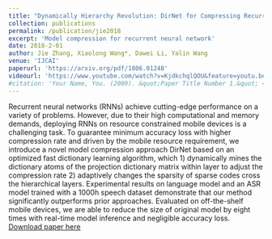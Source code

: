 ```yaml
---
title: "Dynamically Hierarchy Revolution: DirNet for Compressing Recurrent Neural Network on Mobile Devices"
collection: publications
permalink: /publication/jie2018
excerpt: 'Model compression for recurrent neural network'
date: 2018-2-01
author: Jie Zhang, Xiaolong Wang*, Dawei Li, Yalin Wang 
venue: 'IJCAI'
paperurl: 'https://arxiv.org/pdf/1806.01248'
videourl: 'https://www.youtube.com/watch?v=KjdkchqlQOU&feature=youtu.be'
#citation: 'Your Name, You. (2009). &quot;Paper Title Number 1.&quot; <i>Journal 1</i>. 1(1).'
---
```

Recurrent neural networks (RNNs) achieve cutting-edge performance on a variety of problems. However, due to their high computational and memory demands, deploying RNNs on resource constrained mobile devices is a challenging task. To guarantee minimum accuracy loss with higher compression rate and driven by the mobile resource requirement, we introduce a novel model compression approach DirNet based on an optimized fast dictionary learning algorithm, which 1) dynamically mines the dictionary atoms of the projection dictionary matrix within layer to adjust the compression rate 2) adaptively changes the sparsity of sparse codes cross the hierarchical layers. Experimental results on language model and an ASR model trained with a 1000h speech dataset demonstrate that our method significantly outperforms prior approaches. Evaluated on off-the-shelf mobile devices, we are able to reduce the size of original model by eight times with real-time model inference and negligible accuracy loss. 
[Download paper here](https://arxiv.org/pdf/1806.01248)

